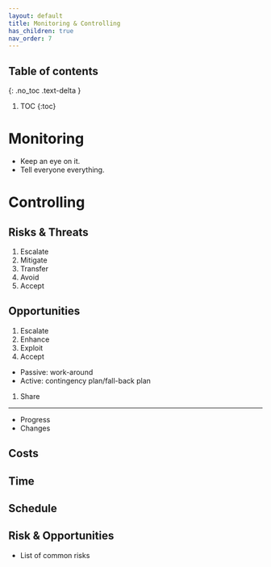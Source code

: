 ```yaml
---
layout: default
title: Monitoring & Controlling
has_children: true
nav_order: 7
---
```


## Table of contents
{: .no_toc .text-delta }

1. TOC
{:toc}

# Monitoring
- Keep an eye on it.
- Tell everyone everything.

# Controlling
## Risks & Threats
1. Escalate
1. Mitigate
1. Transfer
1. Avoid
1. Accept

## Opportunities
1. Escalate
1. Enhance
1. Exploit
1. Accept
  - Passive: work-around
  - Active: contingency plan/fall-back plan
1. Share

---

- Progress
- Changes

## Costs

## Time

## Schedule

## Risk & Opportunities
- List of common risks
